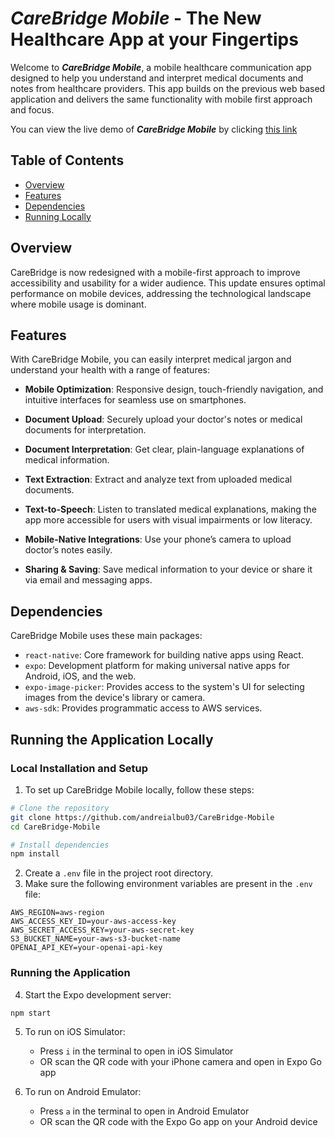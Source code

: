 # _CareBridge Mobile_ - The New Healthcare App at your Fingertips

Welcome to **_CareBridge Mobile_**, a mobile healthcare communication app designed to help you understand and interpret medical documents and notes from healthcare providers. This app builds on the previous web based application and delivers the same functionality with mobile first approach and focus.

You can view the live demo of **_CareBridge Mobile_** by clicking [this link](https://youtube.com/shorts/vL0RapFc1PM?feature=share)

## Table of Contents

- [Overview](#overview)
- [Features](#features)
- [Dependencies](#dependencies)
- [Running Locally](#running-the-application-locally)

## Overview

CareBridge is now redesigned with a mobile-first approach to improve accessibility and usability for a wider audience. This update ensures optimal performance on mobile devices, addressing the technological landscape where mobile usage is dominant.

## Features

With CareBridge Mobile, you can easily interpret medical jargon and understand your health with a range of features:

- **Mobile Optimization**: Responsive design, touch-friendly navigation, and intuitive interfaces for seamless use on smartphones.

- **Document Upload**: Securely upload your doctor's notes or medical documents for interpretation.

- **Document Interpretation**: Get clear, plain-language explanations of medical information.

- **Text Extraction**: Extract and analyze text from uploaded medical documents.

- **Text-to-Speech**: Listen to translated medical explanations, making the app more accessible for users with visual impairments or low literacy.

- **Mobile-Native Integrations**: Use your phone’s camera to upload doctor’s notes easily.

- **Sharing & Saving**: Save medical information to your device or share it via email and messaging apps.

## Dependencies

CareBridge Mobile uses these main packages:

- `react-native`: Core framework for building native apps using React.
- `expo`: Development platform for making universal native apps for Android, iOS, and the web.
- `expo-image-picker`: Provides access to the system's UI for selecting images from the device's library or camera.
- `aws-sdk`: Provides programmatic access to AWS services.

## Running the Application Locally

### Local Installation and Setup

1. To set up CareBridge Mobile locally, follow these steps:

```bash
# Clone the repository
git clone https://github.com/andreialbu03/CareBridge-Mobile
cd CareBridge-Mobile

# Install dependencies
npm install
```

2. Create a `.env` file in the project root directory.
3. Make sure the following environment variables are present in the `.env` file:

```
AWS_REGION=aws-region
AWS_ACCESS_KEY_ID=your-aws-access-key
AWS_SECRET_ACCESS_KEY=your-aws-secret-key
S3_BUCKET_NAME=your-aws-s3-bucket-name
OPENAI_API_KEY=your-openai-api-key
```

### Running the Application

4. Start the Expo development server:

```bash
npm start
```

5. To run on iOS Simulator:

   - Press `i` in the terminal to open in iOS Simulator
   - OR scan the QR code with your iPhone camera and open in Expo Go app

6. To run on Android Emulator:
   - Press `a` in the terminal to open in Android Emulator
   - OR scan the QR code with the Expo Go app on your Android device
